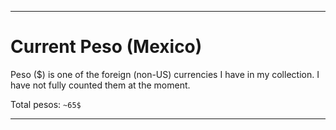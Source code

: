 
***

# Current Peso (Mexico)

Peso ($) is one of the foreign (non-US) currencies I have in my collection. I have not fully counted them at the moment.

Total pesos: `~65$`

***

